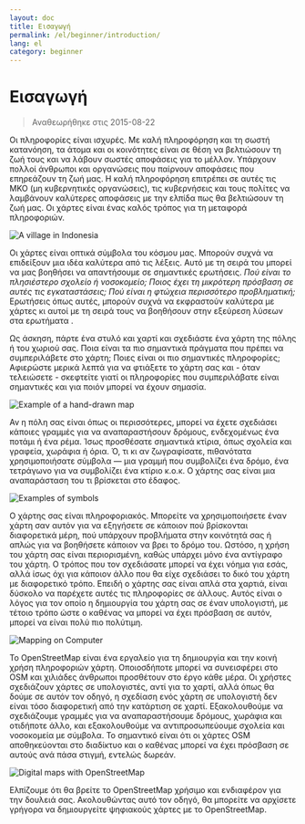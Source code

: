```yaml
---
layout: doc
title: Εισαγωγή
permalink: /el/beginner/introduction/
lang: el
category: beginner
---
```


Εισαγωγή
============

> Αναθεωρήθηκε στις 2015-08-22  

Οι πληροφορίες είναι ισχυρές. Με καλή πληροφόρηση και τη σωστή κατανόηση, τα άτομα και οι κοινότητες είναι σε θέση να βελτιώσουν τη ζωή τους και να λάβουν σωστές αποφάσεις για το μέλλον. Υπάρχουν πολλοί άνθρωποι και οργανώσεις που παίρνουν αποφάσεις που επηρεάζουν τη ζωή μας. Η καλή πληροφόρηση επιτρέπει σε αυτές τις ΜΚΟ (μη κυβερνητικές οργανώσεις), τις κυβερνήσεις και τους πολίτες να λαμβάνουν καλύτερες αποφάσεις με την ελπίδα πως θα βελτιώσουν τη ζωή μας. Οι χάρτες είναι ένας καλός τρόπος για τη μεταφορά πληροφοριών. 

![A village in Indonesia][]

Οι χάρτες είναι οπτικά σύμβολα του κόσμου μας. Μπορούν συχνά να επιδείξουν μια ιδέα καλύτερα από τις λέξεις. Αυτό με τη σειρά του μπορεί να μας βοηθήσει να απαντήσουμε σε σημαντικές ερωτήσεις. *Πού είναι το πλησιέστερο σχολείο ή νοσοκομείο; Ποιος έχει τη μικρότερη πρόσβαση σε αυτές τις εγκαταστάσεις; Πού είναι η φτώχεια περισσότερο προβληματική;* Ερωτήσεις όπως αυτές, μπορούν συχνά να εκφραστούν καλύτερα με χάρτες κι αυτοί με τη σειρά τους να βοηθήσουν στην εξεύρεση λύσεων στα ερωτήματα . 

Ως άσκηση, πάρτε ένα στυλό και χαρτί και σχεδιάστε ένα χάρτη της πόλης ή του χωριού σας. Ποια είναι τα πιο σημαντικά πράγματα που πρέπει να συμπεριλάβετε στο χάρτη; Ποιες είναι οι πιο σημαντικές πληροφορίες; Αφιερώστε μερικά λεπτά για να φτιάξετε το χάρτη σας και - όταν τελειώσετε - σκεφτείτε γιατί οι πληροφορίες που συμπεριλάβατε είναι σημαντικές και για ποιόν μπορεί να έχουν σημασία.

![Example of a hand-drawn map][]

Αν η πόλη σας είναι όπως οι περισσότερες, μπορεί να έχετε σχεδιάσει κάποιες γραμμές για να αναπαραστήσουν δρόμους, ενδεχομένως ένα ποτάμι ή ένα ρέμα. Ίσως προσθέσατε σημαντικά κτίρια, όπως σχολεία και γραφεία, χωράφια ή όρια. Ό, τι κι αν ζωγραφίσατε, πιθανότατα χρησιμοποιήσατε σύμβολα — μια γραμμή που συμβολίζει ένα δρόμο, ένα τετράγωνο για να συμβολίζει ένα κτίριο κ.ο.κ. Ο χάρτης σας είναι μια αναπαράσταση του τι βρίσκεται στο έδαφος.

![Examples of symbols][]

Ο χάρτης σας είναι πληροφοριακός. Μπορείτε να χρησιμοποιήσετε έναν χάρτη σαν αυτόν για να εξηγήσετε σε κάποιον πού βρίσκονται διαφορετικά μέρη, πού υπάρχουν προβλήματα στην κοινότητά σας ή απλώς για να βοηθήσετε κάποιον να βρει το δρόμο του. Ωστόσο, η χρήση του χάρτη σας είναι περιορισμένη, καθώς υπάρχει μόνο ένα αντίγραφο του χάρτη. Ο τρόπος που τον σχεδιάσατε μπορεί να έχει νόημα για εσάς, αλλά ίσως όχι για κάποιον άλλο που θα είχε σχεδιάσει το δικό του χάρτη με διαφορετικό τρόπο. Επειδή ο χάρτης σας είναι απλά στα χαρτιά, είναι δύσκολο να παρέχετε αυτές τις πληροφορίες σε άλλους. Αυτός είναι ο λόγος για τον οποίο η δημιουργία του χάρτη σας σε έναν υπολογιστή, με τέτοιο τρόπο ώστε ο καθένας να μπορεί να έχει πρόσβαση σε αυτόν, μπορεί να είναι πολύ πιο πολύτιμη. 

![Mapping on Computer][]

Το OpenStreetMap είναι ένα εργαλείο για τη δημιουργία και την κοινή χρήση πληροφοριών χάρτη. Οποιοσδήποτε μπορεί να συνεισφέρει στο OSM και χιλιάδες άνθρωποι προσθέτουν στο έργο κάθε μέρα. Οι χρήστες σχεδιάζουν χάρτες σε υπολογιστές, αντί για το χαρτί, αλλά όπως θα δούμε σε αυτόν τον οδηγό, η σχεδίαση ενός χάρτη σε υπολογιστή δεν είναι τόσο διαφορετική από την κατάρτιση σε χαρτί. Εξακολουθούμε να σχεδιάζουμε γραμμές για να αναπαραστήσουμε δρόμους, χωράφια και οτιδήποτε άλλο, και εξακολουθούμε να αντιπροσωπεύουμε σχολεία και νοσοκομεία με σύμβολα. Το σημαντικό είναι ότι οι χάρτες OSM αποθηκεύονται στο διαδίκτυο και ο καθένας μπορεί να έχει πρόσβαση σε αυτούς ανά πάσα στιγμή, εντελώς δωρεάν.

![Digital maps with OpenStreetMap][]

Ελπίζουμε ότι θα βρείτε το OpenStreetMap χρήσιμο και ενδιαφέρον για την δουλειά σας. Ακολουθώντας αυτό τον οδηγό, θα μπορείτε να αρχίσετε γρήγορα να δημιουργείτε ψηφιακούς χάρτες με το OpenStreetMap.


[A village in Indonesia]: /images/beginner/village-in-indonesia.png
[Example of a hand-drawn map]: /images/beginner/hand-drawn-map.png
[Examples of symbols]: /images/beginner/examples-of-symbols.png
[Mapping on Computer]: /images/beginner/mapping-on-computer.png
[Digital maps with OpenStreetMap]: /images/beginner/digital-maps-with-osm.png